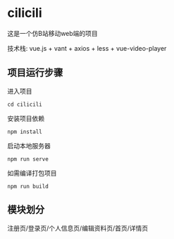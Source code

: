 # cilicili
这是一个仿B站移动web端的项目

技术栈: vue.js + vant + axios + less + vue-video-player



## 项目运行步骤

进入项目

```
cd cilicili
```

安装项目依赖

```
npm install
```

启动本地服务器

```
npm run serve
```

如需编译打包项目

```
npm run build
```



## 模块划分

注册页/登录页/个人信息页/编辑资料页/首页/详情页

